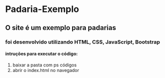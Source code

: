 # Padaria-Exemplo
 
## O site é um exemplo para padarias
### foi desenvolvido utilizando HTML, CSS, JavaScript, Bootstrap
#### intruções para executar o código:
1. baixar a pasta com ps códigos
2. abrir o index.html no navegador